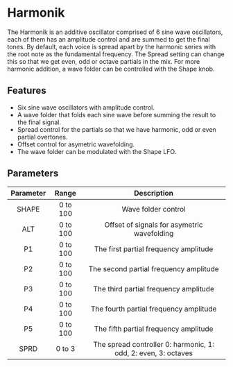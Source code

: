 # Harmonik

The Harmonik is an additive oscillator comprised of 6 sine wave oscillators, each of them has an amplitude control and are summed to get the final tones.
By default, each voice is spread apart by the harmonic series with the root note as the fundamental frequency. The Spread setting can change this so that we get even, odd or octave partials in the mix. 
For more harmonic addition, a wave folder can be controlled with the Shape knob.   

## Features

- Six sine wave oscillators with amplitude control.
- A wave folder that folds each sine wave before summing the result to the final signal.
- Spread control for the partials so that we have harmonic, odd or even partial overtones.
- Offset control for asymetric wavefolding.
- The wave folder can be modulated with the Shape LFO.

 ## Parameters
 
| Parameter      | Range        | Description                                      |
| :------------: | :----------: | :-----------------------------------------------: |
| SHAPE          | 0 to 100     |Wave folder control                               |
| ALT            | 0 to 100     |Offset of signals for asymetric wavefolding           |
| P1             | 0 to 100     |The first partial frequency amplitude  |
| P2             | 0 to 100     |The second partial frequency amplitude |
| P3             | 0 to 100     |The third partial frequency amplitude             |
| P4             | 0 to 100     |The fourth partial frequency amplitude |
| P5             | 0 to 100     |The fifth partial frequency amplitude  |
| SPRD           | 0 to 3       |The spread controller 0: harmonic, 1: odd, 2: even, 3: octaves|